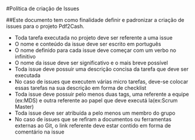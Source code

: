 #Política de criação de Issues

##Este documento tem como finalidade definir e padronizar a criação de issues para o projeto Pdf2Cash.

* Toda tarefa executada no projeto deve ser referente a uma issue
* O nome e conteúdo da issue deve ser escrito em português
* O nome definido para cada issue deve começar com um verbo no infinitivo
* O nome da issue deve ser significativo e o mais breve possível
* Toda issue deve possuir uma descrição concisa da tarefa que deve ser executada
* No caso de issues que executem várias micro tarefas, deve-se colocar essas tarefas na sua descrição em forma de checklist
* Toda issue deve possuir pelo menos duas tags, uma referente a equipe (ex:MDS) e  outra referente ao papel que deve executá la(ex:Scrum Master)
* Toda issue deve ser atribuída a pelo menos um membro do grupo
* No caso de issues que se refiram a documentos ou ferramentas externas ao Git, o link referente deve estar contido em forma de comentário na issue
